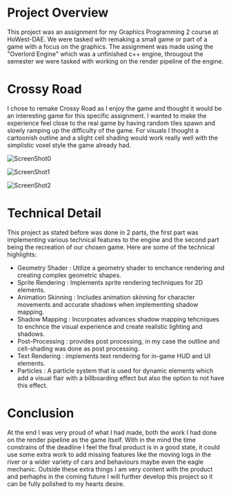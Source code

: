 # Project Overview
This project was an assignment for my Graphics Programming 2 course at HoWest-DAE. We were tasked with remaking a small game or part of a game with a focus on the graphics. The assignment was made using the "Overlord Engine" which was a unfinished c++ engine, througout the semester we were tasked with working on the render pipeline of the engine.

# Crossy Road
I chose to remake Crossy Road as I enjoy the game and thought it would be an interesting game for this specific assignment. I wanted to make the experience feel close to the real game by having random tiles spawn and slowly ramping up the difficulty of the game. For visuals I thought a cartoonish outline and a slight cell shading would work really well with the simplistic voxel style the game already had.


![ScreenShot0](https://github.com/BavoDevos/Crossy-Roads-Remake/assets/113976223/42a1b5fc-39fe-4e09-9022-7bb84c2b9216)

![ScreenShot1](https://github.com/BavoDevos/Crossy-Roads-Remake/assets/113976223/06551be8-5f6e-4025-8e5a-a2b3a8840159)

![ScreenShot2](https://github.com/BavoDevos/Crossy-Roads-Remake/assets/113976223/51f3ac75-3fb0-4cef-b928-a8074ec5dd67)

# Technical Detail
This project as stated before was done in 2 parts, the first part was implementing various technical features to the engine and the second part being the recreation of our chosen game. Here are some of the technical highlights:

* Geometry Shader : Utilize a geometry shader to enchance rendering and creating complex geometric shapes.
* Sprite Rendering : Implements sprite rendering techniques for 2D elements.
* Animation Skinning : Includes animation skinning for character movements and accurate shadows when implementing shadow mapping.
* Shadow Mapping : Incorpoates advances shadow mapping tehcniques to enchnce the visual experience and create realistic lighting and shadows.
* Post-Processing : provides post processing, in my case the outline and cell-shading was done as post processing.
* Text Rendering : implements text rendering for in-game HUD and UI elements.
* Particles : A particle system that is used for dynamic elements which add a visual flair with a billboarding effect but also the option to not have this effect.

# Conclusion
At the end I was very proud of what I had made, both the work I had done on the render pipeline as the game itself. With in the mind the time constrains of the deadline I feel the final product is in a good state, it could use some extra work to add missing features like the moving logs in the river or a wider variety of cars and behaviours maybe even the eagle mechanic. Outside these extra things I am very content with the product and perhaphs in the coming future I will further develop this project so it can be fully polished to my hearts desire. 
